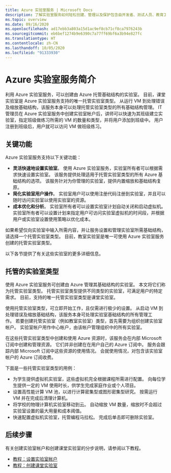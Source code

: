 ```yaml
---
title: Azure 实验室服务 | Microsoft Docs
description: 了解实验室服务如何轻松创建、管理以及保护包含由开发者、测试人员、教育工作者、学生等人群使用的虚拟机的实验室。
ms.topic: overview
ms.date: 09/16/2020
ms.openlocfilehash: ad17ebb3a803a15d1ac9ef8cb71cf8ca7976243b
ms.sourcegitcommit: eb6bef1274b9e6390c7a77ff69bf6a3b94e827fc
ms.translationtype: HT
ms.contentlocale: zh-CN
ms.lasthandoff: 10/05/2020
ms.locfileid: "91333930"
---
```

# <a name="an-introduction-to-azure-lab-services"></a>Azure 实验室服务简介
利用 Azure 实验室服务，可以创建由 Azure 托管基础结构的实验室。 目前，课堂实验室是 Azure 实验室服务支持的唯一托管实验室类型。 从运行 VM 到处理错误及缩放基础结构，该服务本身可以处理托管实验室类型的所有基础结构管理。 IT 管理员在 Azure 实验室服务中创建实验室帐户后，讲师可以快速为其班级建立实验室，指定班级做练习所需的 VM 的数量和类型，并将用户添加到班级中。 用户注册到班级后，用户就可以访问 VM 做班级练习。  

## <a name="key-capabilities"></a>关键功能
Azure 实验室服务支持以下关键功能：

- **灵活快速地设置实验室**。 使用 Azure 实验室服务，实验室所有者可以根据需求快速设置实验室。 该服务提供处理适用于托管实验室类型的所有 Azure 基础结构的选项。 该服务针对为你管理的实验室，提供内置缩放和基础结构复原。
- **简化实验室用户操作**。 实验室用户可以使用注册代码注册到实验室，并且可以随时访问实验室以使用实验室的资源。 
- **成本优化和分析**。 实验室所有者可以设置实验室计划自动关闭和启动虚拟机。 实验室所有者可以设置计划来指定用户可访问实验室虚拟机的时间段，并根据用户或实验室设置使用策略以优化成本。 

如果希望仅向实验室中输入所需内容，并让服务设置和管理实验室所需基础结构，请选择一个托管实验室类型。 目前，教室实验室是唯一可使用 Azure 实验室服务创建的托管实验室类型。

以下各节提供了有关这些实验室的更多详细信息。 

## <a name="managed-lab-types"></a>托管的实验室类型
使用 Azure 实验室服务可创建由 Azure 管理其基础结构的实验室。 本文将它们称为托管实验室类型。 托管实验室类型提供不同类型的实验室，可满足用户的特定需求。 目前，支持的唯一托管实验室类型是课堂实验室。 

使用托管实验室类型，可立即开始工作，且仅需进行极少的设置。 从启动 VM 到处理错误及缩放基础结构，该服务本身可处理实验室基础结构的所有管理工作。 若要创建托管实验室（例如教室实验室）类型，首先需要为组织创建实验室帐户。 实验室帐户用作中心帐户，由该帐户管理组织中的所有实验室。 

在这些托管实验室类型中创建和使用 Azure 资源时，该服务会在内部 Microsoft 订阅中创建和管理资源。 它们并非创建在在用户自己的 Azure 订阅中。 服务会跟踪内部 Microsoft 订阅中这些资源的使用情况。 会就使用情况，对包含该实验室帐户的 Azure 订阅收费。   

下面是一些托管实验室类型的用例： 

- 为学生提供虚拟机实验室，这些虚拟机完全根据课程所需进行配置。 向每位学生提供一定的 VM 使用时长，供学生完成家庭作业或个人项目。
- 设置高性能计算 VM 池，以进行计算密集型或图形密集型研究。 按需运行 VM 并在完成后清理计算机。 
- 将学校的物理计算机实验室移动到云。 自动缩放 VM 数量，缩放时不会超过实验室设置的最大用量和成本阈值。  
- 快速配置虚拟机实验室，托管编程马拉松。 完成后单击即可删除实验室。 

## <a name="next-steps"></a>后续步骤
有关创建实验室帐户和创建课堂实验室的分步说明，请参阅以下教程。

- [教程：设置实验室帐户](tutorial-setup-lab-account.md)
- [教程：创建课堂实验室](tutorial-setup-classroom-lab.md)
